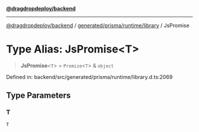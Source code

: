 [**@dragdropdeploy/backend**](../../../../../README.md)

***

[@dragdropdeploy/backend](../../../../../README.md) / [generated/prisma/runtime/library](../README.md) / JsPromise

# Type Alias: JsPromise\<T\>

> **JsPromise**\<`T`\> = `Promise`\<`T`\> & `object`

Defined in: backend/src/generated/prisma/runtime/library.d.ts:2069

## Type Parameters

### T

`T`
